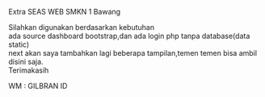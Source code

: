 Extra SEAS WEB SMKN 1 Bawang

Silahkan digunakan berdasarkan kebutuhan
<br>
ada source dashboard bootstrap,dan ada login php tanpa database(data static)<br>
next akan saya tambahkan lagi beberapa tampilan,temen temen bisa ambil disini saja.<br>
Terimakasih


WM : GILBRAN ID

